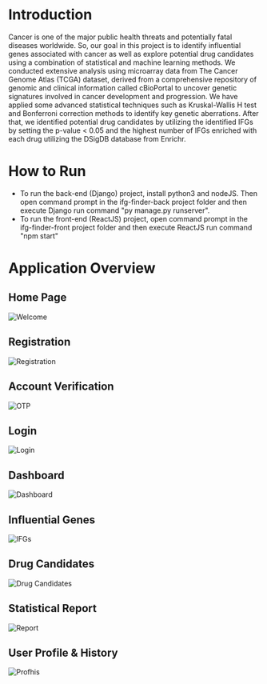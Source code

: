 # Introduction
Cancer is one of the major public health threats and potentially fatal diseases worldwide. So,
our goal in this project is to identify influential genes associated with cancer as well as explore
potential drug candidates using a combination of statistical and machine learning methods.
We conducted extensive analysis using microarray data from The Cancer Genome Atlas
(TCGA) dataset, derived from a comprehensive repository of genomic and clinical
information called cBioPortal to uncover genetic signatures involved in cancer development
and progression. We have applied some advanced statistical techniques such as
Kruskal-Wallis H test and Bonferroni correction methods to identify key genetic aberrations.
After that, we identified potential drug candidates by utilizing the identified IFGs by setting
the p-value < 0.05 and the highest number of IFGs enriched with each drug utilizing the
DSigDB database from Enrichr.

# How to Run
* To run the back-end (Django) project, install python3 and nodeJS. Then open command prompt in the ifg-finder-back project folder and then execute Django run command "py manage.py runserver".
* To run the front-end (ReactJS) project, open command prompt in the ifg-finder-front project folder and then execute ReactJS run command "npm start"

# Application Overview
## Home Page 
![Welcome](images/home.png)

## Registration
![Registration](images/register.png)

## Account Verification
![OTP](images/otp.png)

## Login
![Login](images/login.png)

## Dashboard
![Dashboard](images/dashboard.png)

## Influential Genes
![IFGs](images/ifgs.png)

## Drug Candidates
![Drug Candidates](images/drugc.png)

## Statistical Report
![Report](images/report.png)

## User Profile & History
![Profhis](images/profile.png)















